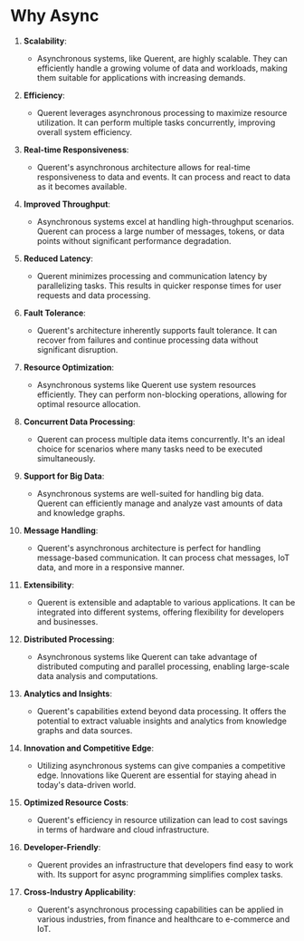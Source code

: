 # Why Async

1. **Scalability**:
   - Asynchronous systems, like Querent, are highly scalable. They can efficiently handle a growing volume of data and workloads, making them suitable for applications with increasing demands.

2. **Efficiency**:
   - Querent leverages asynchronous processing to maximize resource utilization. It can perform multiple tasks concurrently, improving overall system efficiency.

3. **Real-time Responsiveness**:
   - Querent's asynchronous architecture allows for real-time responsiveness to data and events. It can process and react to data as it becomes available.

4. **Improved Throughput**:
   - Asynchronous systems excel at handling high-throughput scenarios. Querent can process a large number of messages, tokens, or data points without significant performance degradation.

5. **Reduced Latency**:
   - Querent minimizes processing and communication latency by parallelizing tasks. This results in quicker response times for user requests and data processing.

6. **Fault Tolerance**:
   - Querent's architecture inherently supports fault tolerance. It can recover from failures and continue processing data without significant disruption.

7. **Resource Optimization**:
   - Asynchronous systems like Querent use system resources efficiently. They can perform non-blocking operations, allowing for optimal resource allocation.

8. **Concurrent Data Processing**:
   - Querent can process multiple data items concurrently. It's an ideal choice for scenarios where many tasks need to be executed simultaneously.

9. **Support for Big Data**:
   - Asynchronous systems are well-suited for handling big data. Querent can efficiently manage and analyze vast amounts of data and knowledge graphs.

10. **Message Handling**:
    - Querent's asynchronous architecture is perfect for handling message-based communication. It can process chat messages, IoT data, and more in a responsive manner.

11. **Extensibility**:
    - Querent is extensible and adaptable to various applications. It can be integrated into different systems, offering flexibility for developers and businesses.

12. **Distributed Processing**:
    - Asynchronous systems like Querent can take advantage of distributed computing and parallel processing, enabling large-scale data analysis and computations.

13. **Analytics and Insights**:
    - Querent's capabilities extend beyond data processing. It offers the potential to extract valuable insights and analytics from knowledge graphs and data sources.

14. **Innovation and Competitive Edge**:
    - Utilizing asynchronous systems can give companies a competitive edge. Innovations like Querent are essential for staying ahead in today's data-driven world.

15. **Optimized Resource Costs**:
    - Querent's efficiency in resource utilization can lead to cost savings in terms of hardware and cloud infrastructure.

16. **Developer-Friendly**:
    - Querent provides an infrastructure that developers find easy to work with. Its support for async programming simplifies complex tasks.

17. **Cross-Industry Applicability**:
    - Querent's asynchronous processing capabilities can be applied in various industries, from finance and healthcare to e-commerce and IoT.
